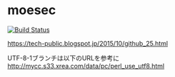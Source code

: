 # moesec

[![Build Status](https://travis-ci.com/sina2/moesec.svg?branch=master)](https://travis-ci.com/sina2/moesec)

https://tech-public.blogspot.jp/2015/10/github_25.html

UTF-8-1ブランチは以下のURLを参考に
http://mycc.s33.xrea.com/data/pc/perl_use_utf8.html
